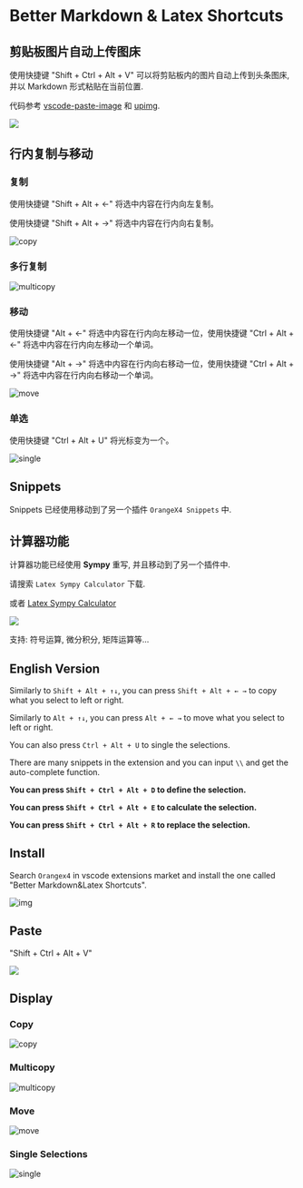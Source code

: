 # Better Markdown & Latex Shortcuts

## 剪贴板图片自动上传图床

使用快捷键 "Shift + Ctrl + Alt + V" 可以将剪贴板内的图片自动上传到头条图床, 并以 Markdown 形式粘贴在当前位置.

代码参考 [vscode-paste-image](https://github.com/mushanshitiancai/vscode-paste-image) 和 [upimg](https://www.npmjs.com/package/upimg).

![](https://p.pstatp.com/origin/137df0001b5db431ffb9f)

## 行内复制与移动

### 复制

使用快捷键 "Shift + Alt + ←" 将选中内容在行内向左复制。

使用快捷键 "Shift + Alt + →" 将选中内容在行内向右复制。

![copy](https://ae01.alicdn.com/kf/U03ce2e8b468c49d4b80f5399c2290ff72.jpg)


### 多行复制

![multicopy](https://ae01.alicdn.com/kf/U8e2d3c2e81264cb4a52d9dd2bab65eb0z.jpg)

### 移动

使用快捷键 "Alt + ←" 将选中内容在行内向左移动一位，使用快捷键 "Ctrl + Alt + ←" 将选中内容在行内向左移动一个单词。

使用快捷键 "Alt + →" 将选中内容在行内向右移动一位，使用快捷键 "Ctrl + Alt + →" 将选中内容在行内向右移动一个单词。

![move](https://ae01.alicdn.com/kf/Ud043e489d79745469b7cca5bf59a45d63.jpg)

### 单选

使用快捷键 "Ctrl + Alt + U" 将光标变为一个。

![single](https://ae01.alicdn.com/kf/U9d8f4514fcbc4aa585e4ec98d177b8fb4.jpg)

## Snippets

Snippets 已经使用移动到了另一个插件 `OrangeX4 Snippets` 中.

## 计算器功能

计算器功能已经使用 **Sympy** 重写, 并且移动到了另一个插件中.

请搜索 `Latex Sympy Calculator` 下载.

或者 [Latex Sympy Calculator](https://marketplace.visualstudio.com/items?itemName=OrangeX4.latex-sympy-calculator)


![](https://ae01.alicdn.com/kf/Ud246889e25e84421a60a86435e693bfaJ.jpg)

支持: 符号运算, 微分积分, 矩阵运算等...


## English Version

Similarly to `Shift + Alt + ↑↓`, you can press `Shift + Alt + ← →` to copy what you select to left or right.

Similarly to `Alt + ↑↓`, you can press `Alt + ← →` to move what you select to left or right.

You can also press `Ctrl + Alt + U` to single the selections.

There are many snippets in the extension and you can input `\\` and get the auto-complete function.

**You can press `Shift + Ctrl + Alt + D` to define the selection.**

**You can press `Shift + Ctrl + Alt + E` to calculate the selection.**

**You can press `Shift + Ctrl + Alt + R` to replace the selection.**

## Install

Search `Orangex4` in vscode extensions market and install the one called "Better Markdown&Latex Shortcuts".

![img](https://s3.ax1x.com/2020/12/02/DIW5mF.png)

## Paste

"Shift + Ctrl + Alt + V"

![](https://p.pstatp.com/origin/137df0001b5db431ffb9f)

## Display

### Copy

![copy](https://ae01.alicdn.com/kf/U03ce2e8b468c49d4b80f5399c2290ff72.jpg)

### Multicopy

![multicopy](https://ae01.alicdn.com/kf/U8e2d3c2e81264cb4a52d9dd2bab65eb0z.jpg)

### Move

![move](https://ae01.alicdn.com/kf/Ud043e489d79745469b7cca5bf59a45d63.jpg)

### Single Selections

![single](https://ae01.alicdn.com/kf/U9d8f4514fcbc4aa585e4ec98d177b8fb4.jpg)